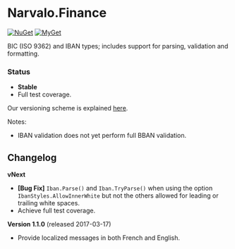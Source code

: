 Narvalo.Finance
===============

[![NuGet](https://img.shields.io/nuget/v/Narvalo.Finance.svg)](https://www.nuget.org/packages/Narvalo.Finance/)
[![MyGet](https://img.shields.io/myget/narvalo-edge/v/Narvalo.Finance.svg)](https://www.myget.org/feed/narvalo-edge/package/nuget/Narvalo.Finance)

BIC (ISO 9362) and IBAN types; includes support for parsing, validation and formatting.

### Status
- **Stable**
- Full test coverage.

Our versioning scheme is explained
[here](https://github.com/chtoucas/Narvalo.NET/blob/master/docs/index.md#versioning).

Notes:
- IBAN validation does not yet perform full BBAN validation.

Changelog
---------

**vNext**
- **[Bug Fix]** `Iban.Parse()` and `Iban.TryParse()` when using the option
  `IbanStyles.AllowInnerWhite` but not the others allowed for leading or
  trailing white spaces.
- Achieve full test coverage.

**Version 1.1.0** (released 2017-03-17)
- Provide localized messages in both French and English.
